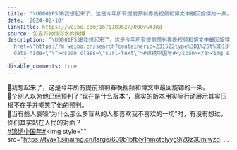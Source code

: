 ```yaml
---
title: "\U0001F53B我想起来了，这是今年所有提前预判春晚视频和博文中最回旋镖的一条。\U0001F53B个别人以为他已经预判了“现在是什么版本”，真实的版本用实际行动展示其实压根不在..."
date: '2024-02-10'
linkTitle: https://weibo.com/1671109627/O00vw43Kd
source: 包容万物恒河水的微博
description: "\U0001F53B我想起来了，这是今年所有提前预判春晚视频和博文中最回旋镖的一条。<br>\U0001F53B个别人以为他已经预判了“现在是什么版本”，真实的版本用实际行动展示其实压根不在乎并嘲笑了他的预判。<br>\U0001F53B当有些人哀嚎“为什么那么多盲从的人都喜欢我不喜欢的一切”时，有没有想过，你们其实站在人民的对面？<br><a
  href=\"https://m.weibo.cn/search?containerid=231522type%3D1%26t%3D10%26q%3D%23%E9%94%A6%E7%BB%A3%E4%B8%AD%E5%9B%BD%E5%B9%B4%23&amp;extparam=%23%E9%94%A6%E7%BB%A3%E4%B8%AD%E5%9B%BD%E5%B9%B4%23\"
  data-hide=\"\"><span class=\"surl-text\">#锦绣中国年#</span></a><img style=\"\" src=\"https://tvax1.sinaimg.cn/large/639b1bfbly1hmotclyyg9j20z30mjwzd.
  ..."
disable_comments: true
---
```

🔻我想起来了，这是今年所有提前预判春晚视频和博文中最回旋镖的一条。<br>🔻个别人以为他已经预判了“现在是什么版本”，真实的版本用实际行动展示其实压根不在乎并嘲笑了他的预判。<br>🔻当有些人哀嚎“为什么那么多盲从的人都喜欢我不喜欢的一切”时，有没有想过，你们其实站在人民的对面？<br><a href="https://m.weibo.cn/search?containerid=231522type%3D1%26t%3D10%26q%3D%23%E9%94%A6%E7%BB%A3%E4%B8%AD%E5%9B%BD%E5%B9%B4%23&amp;extparam=%23%E9%94%A6%E7%BB%A3%E4%B8%AD%E5%9B%BD%E5%B9%B4%23" data-hide=""><span class="surl-text">#锦绣中国年#</span></a><img style="" src="https://tvax1.sinaimg.cn/large/639b1bfbly1hmotclyyg9j20z30mjwzd. ...